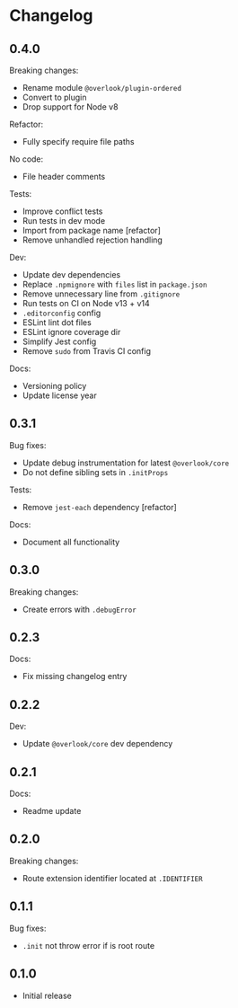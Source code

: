 # Changelog

## 0.4.0

Breaking changes:

* Rename module `@overlook/plugin-ordered`
* Convert to plugin
* Drop support for Node v8

Refactor:

* Fully specify require file paths

No code:

* File header comments

Tests:

* Improve conflict tests
* Run tests in dev mode
* Import from package name [refactor]
* Remove unhandled rejection handling

Dev:

* Update dev dependencies
* Replace `.npmignore` with `files` list in `package.json`
* Remove unnecessary line from `.gitignore`
* Run tests on CI on Node v13 + v14
* `.editorconfig` config
* ESLint lint dot files
* ESLint ignore coverage dir
* Simplify Jest config
* Remove `sudo` from Travis CI config

Docs:

* Versioning policy
* Update license year

## 0.3.1

Bug fixes:

* Update debug instrumentation for latest `@overlook/core`
* Do not define sibling sets in `.initProps`

Tests:

* Remove `jest-each` dependency [refactor]

Docs:

* Document all functionality

## 0.3.0

Breaking changes:

* Create errors with `.debugError`

## 0.2.3

Docs:

* Fix missing changelog entry

## 0.2.2

Dev:

* Update `@overlook/core` dev dependency

## 0.2.1

Docs:

* Readme update

## 0.2.0

Breaking changes:

* Route extension identifier located at `.IDENTIFIER`

## 0.1.1

Bug fixes:

* `.init` not throw error if is root route

## 0.1.0

* Initial release
